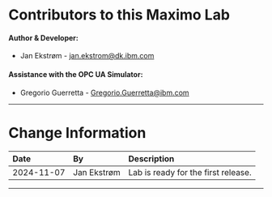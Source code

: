 
# Contributors to this Maximo Lab

#### Author & Developer:

- Jan Ekstrøm - <jan.ekstrom@dk.ibm.com>

#### Assistance with the OPC UA Simulator:

- Gregorio Guerretta - <Gregorio.Guerretta@ibm.com>

---

# Change Information

|Date     |By             | Description                                           |
|:--------|:--------------|:------------------------------------------------------|
|2024-11-07|Jan Ekstrøm|Lab is ready for the first release. |


---
